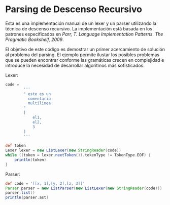 # Parsing de Descenso Recursivo

Esta es una implementación manual de un lexer y un parser utilizando la técnica de descenso recursivo. La implementación
está basada en los patrones especificados en _Parr, T. Language Implementation Patterns. The Pragmatic Bookshelf, 2009_.

El objetivo de este código es demostrar un primer acercamiento de solución al problema del parsing. El ejemplo permite ilustar
los posibles problemas que se pueden encontrar conforme las gramáticas crecen en complejidad e introduce la necesidad de
desarrollar algoritmos más sofisticados.

Lexer:

```groovy
code =
        '''
        " este es un
          comentario
          multilinea
        "
        [
            el1,
            el2,
            3
        ]
        '''
        
def token
Lexer lexer = new ListLexer(new StringReader(code))
while ((token = lexer.nextToken()).tokenType != TokenType.EOF) {
    println(token)
}
```

Parser:

```groovy
def code = '[[x, 1],[y, 2],[z, 3]]'
Parser parser = new ListParser(new ListLexer(new StringReader(code)))
parser.list()
println(parser.ast)
```
